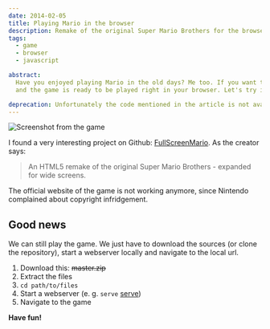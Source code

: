 ```yaml
---
date: 2014-02-05
title: Playing Mario in the browser
description: Remake of the original Super Mario Brothers for the browser with web technologies (HTML5, JavaScript)
tags:
  - game
  - browser
  - javascript

abstract:
  Have you enjoyed playing Mario in the old days? Me too. If you want to play with it again, you just have to follow some simple steps
  and the game is ready to be played right in your browser. Let's try it.

deprecation: Unfortunately the code mentioned in the article is not available anymore due to DMCA takedown.
---
```


![Screenshot from the game](/article-assets/mario.png 'Screenshot of the old Mario game running in a browser')

I found a very interesting project on Github: [FullScreenMario](https://github.com/Diogenesthecynic/FullScreenMario).
As the creator says:

> An HTML5 remake of the original Super Mario Brothers - expanded for wide screens.

The official website of the game is not working anymore, since Nintendo complained about copyright infridgement.

## Good news

We can still play the game. We just have to download the sources (or clone the repository), start a webserver locally and navigate to the local url.

1. Download this: ~~master.zip~~
2. Extract the files
3. `cd path/to/files`
4. Start a webserver (e. g. `serve` [serve](/blog/serve-a-practical-command-line-webserver.html))
5. Navigate to the game

**Have fun!**
